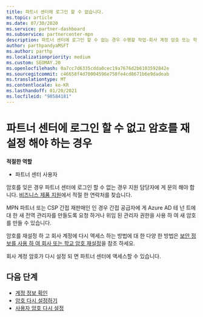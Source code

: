 ```yaml
---
title: 파트너 센터에 로그인 할 수 없습니다.
ms.topic: article
ms.date: 07/30/2020
ms.service: partner-dashboard
ms.subservice: partnercenter-mpn
description: 파트너 센터에 로그인 할 수 없는 경우 수행할 작업-회사 계정 암호 또는 학교 계정 암호를 잊어버린 경우 해당 암호를 다시 설정 하는 방법에 대 한 정보를 포함 합니다.
author: parthpandyaMSFT
ms.author: parthp
ms.localizationpriority: medium
ms.custom: SEOMAY.20
ms.openlocfilehash: 0a7cc7d6335cdda0cec19a7676d2b6103592842e
ms.sourcegitcommit: c46658f4d70004596e758fe4cd8671b6e9dadeab
ms.translationtype: MT
ms.contentlocale: ko-KR
ms.lasthandoff: 01/20/2021
ms.locfileid: "98584181"
---
```

# <a name="if-you-cant-sign-into-partner-center-and-need-to-reset-your-password"></a>파트너 센터에 로그인 할 수 없고 암호를 재설정 해야 하는 경우

**적절한 역할**

- 파트너 센터 사용자

암호를 잊은 경우 파트너 센터에 로그인 할 수 없는 경우 지원 담당자에 게 문의 해야 합니다. [비즈니스 제품 지원](/microsoft-365/admin/contact-support-for-business-products)에서 적절 한 연락처를 찾습니다. 

MPN 파트너 또는 CSP 간접 재판매인 인 경우 간접 공급자에 게 Azure AD 테 넌 트에 대 한 새 전역 관리자를 만들도록 요청 하거나 위임 된 관리자 권한을 사용 하 여 새 암호를 만들 수 있습니다. 

암호를 재설정 하 고 회사 계정에 다시 액세스 하는 방법에 대 한 다양 한 방법은 [보안 정보를 사용 하 여 회사 또는 학교 암호 재설정](/azure/active-directory/user-help/active-directory-passwords-update-your-own-password#how-to-change-your-password)을 참조 하세요.

회사 계정 암호가 다시 설정 되 면 파트너 센터에 액세스할 수 있습니다. 

## <a name="next-steps"></a>다음 단계

- [계정 정보 확인](verification-responses.md)
- [암호 다시 설정하기](reset-my-pasword.md)
- [사용자 암호 다시 설정](reset-a-user-password.md)